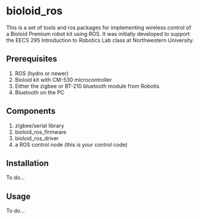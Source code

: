 bioloid_ros
===========

This is a set of tools and ros packages for implementing wireless control of a Bioloid Premium robot kit using ROS. It was initially developed to support the EECS 295 Introduction to Robotics Lab class at Northwestern University.

Prerequisites
-------------
1. ROS (hydro or newer)
2. Bioloid kit with CM-530 microcontroller
3. Either the zigbee or BT-210 bluetooth module from Robotis
4. Bluetooth on the PC

Components
----------
1. zigbee/serial library
2. bioloid_ros_firmware
3. bioloid_ros_driver
4. a ROS control node (this is your control code)

Installation
------------

To do...

Usage
-----

To do...
